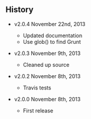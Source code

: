 ## History

- v2.0.4 November 22nd, 2013
  - Updated documentation
  - Use glob() to find Grunt

- v2.0.3 November 9th, 2013
  - Cleaned up source

- v2.0.2 November 8th, 2013
  - Travis tests

- v2.0.0 November 8th, 2013
  - First release
